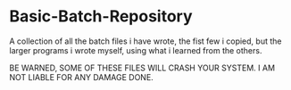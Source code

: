 # Basic-Batch-Repository
A collection of all the batch files i have wrote, the fist few i copied, but the larger programs i wrote myself, using what i learned from the others.


BE WARNED, SOME OF THESE FILES WILL CRASH YOUR SYSTEM. I AM NOT LIABLE FOR ANY DAMAGE DONE. 

